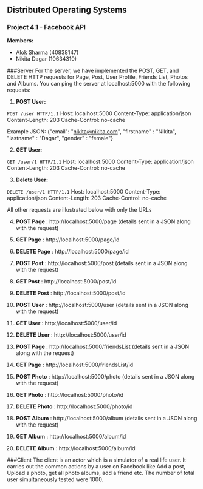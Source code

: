 ## Distributed Operating Systems 
### Project 4.1 - Facebook API 

**Members:**
- Alok Sharma (40838147)
- Nikita Dagar (10634310)

###Server
For the server, we have implemented the POST, GET, and DELETE HTTP requests for Page, Post, User Profile, Friends List, Photos and Albums.
You can ping the server at localhost:5000 with the following requests:

1. **POST User:**

`POST /user HTTP/1.1`
Host: localhost:5000
Content-Type: application/json
Content-Length: 203
Cache-Control: no-cache

Example JSON: {"email": "nikita@nikita.com", "firstname" : "Nikita", "lastname" : "Dagar", "gender" : "female"}

2. **GET User:**

`GET /user/1 HTTP/1.1`
Host: localhost:5000
Content-Type: application/json
Content-Length: 203
Cache-Control: no-cache

3. **Delete User:**

`DELETE /user/1 HTTP/1.1`
Host: localhost:5000
Content-Type: application/json
Content-Length: 203
Cache-Control: no-cache

All other requests are illustrated below with only the URLs

4. **POST Page** : http://localhost:5000/page        (details sent in a JSON along with the request)
5. **GET Page** : http://localhost:5000/page/id
6. **DELETE Page** : http://localhost:5000/page/id

7. **POST Post** : http://localhost:5000/post        (details sent in a JSON along with the request)
8. **GET Post** : http://localhost:5000/post/id
9. **DELETE Post** : http://localhost:5000/post/id

10. **POST User** : http://localhost:5000/user        (details sent in a JSON along with the request)
11. **GET User** : http://localhost:5000/user/id
12. **DELETE User** : http://localhost:5000/user/id

13. **POST Page** : http://localhost:5000/friendsList        (details sent in a JSON along with the request)
14. **GET Page** : http://localhost:5000/friendsList/id

15. **POST Photo** : http://localhost:5000/photo        (details sent in a JSON along with the request)
16. **GET Photo** : http://localhost:5000/photo/id
17. **DELETE Photo** : http://localhost:5000/photo/id

18. **POST Album** : http://localhost:5000/album        (details sent in a JSON along with the request)
19. **GET Album** : http://localhost:5000/album/id
20. **DELETE Album** : http://localhost:5000/album/id

###Client
The client is an actor which is a simulator of a real life user. It carries out the common actions by a user on Facebook like Add a post, Upload a photo, get all photo albums, add a friend etc. The number of total user simultaneously tested were 1000.
